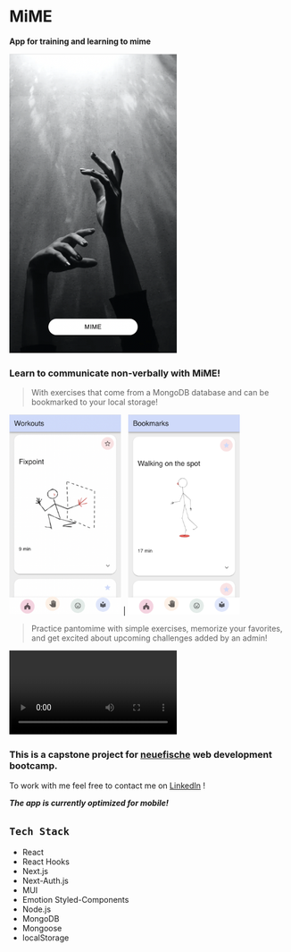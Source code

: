 # MiME

**App for training and learning to mime**

<img src="public/hs-nf-capstone-mime-app-1.png" alt="Mime App Landing Page" width="300"/>

<!-- ![Mime App Landing Page](/public/hs-nf-capstone-mime-app-1.png) -->

### **Learn to communicate non-verbally with MiME!**

> With exercises that come from a MongoDB database and can be bookmarked to your local storage!

<img src="public/hs-nf-capstone-mime-app-2.png" alt="Mime App Workouts" width="200"/> |
<img src="public/hs-nf-capstone-mime-app-3.png" alt="Mime App Bookmarks" width="200"/>

> Practice pantomime with simple exercises, memorize your favorites, and get excited about upcoming challenges added by an admin!

![Video](public/hs-nf-capstone-mime-app-video.mp4)

### This is a capstone project for [neuefische](https://www.neuefische.de/) web development bootcamp.

To work with me feel free to contact me on [LinkedIn](https://www.linkedin.com/in/hannah-senft/) !

**_The app is currently optimized for mobile!_**

## `Tech Stack`

- React
- React Hooks
- Next.js
- Next-Auth.js
- MUI
- Emotion Styled-Components
- Node.js
- MongoDB
- Mongoose
- localStorage
